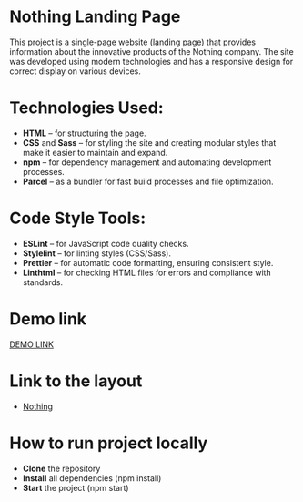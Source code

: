 # Nothing Landing Page

This project is a single-page website (landing page) that provides information about the innovative products of the Nothing company. The site was developed using modern technologies and has a responsive design for correct display on various devices.

# Technologies Used:

- **HTML** – for structuring the page.
- **CSS** and **Sass** – for styling the site and creating modular styles that make it easier to maintain and expand.
- **npm** – for dependency management and automating development processes.
- **Parcel** – as a bundler for fast build processes and file optimization.

# Code Style Tools:
- **ESLint** – for JavaScript code quality checks.
- **Stylelint** – for linting styles (CSS/Sass).
- **Prettier** – for automatic code formatting, ensuring consistent style.
- **Linthtml** – for checking HTML files for errors and compliance with standards.

# Demo link
[DEMO LINK](https://clavigo.github.io/Nothing-landing/)

# Link to the layout
- [Nothing](https://www.figma.com/file/DtkQmQ797hk0nI4KfMi2Uq/BOSE-New-Version?type=design&node-id=6802-139&t=L7eKz5YKLN0m5WxR-0)

# How to run project locally
- **Clone** the repository
- **Install** all dependencies (npm install)
- **Start** the project (npm start)
